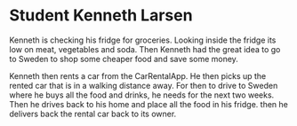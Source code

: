 # Student Kenneth Larsen

Kenneth is checking his fridge for groceries. Looking inside the fridge its low on meat, vegetables and soda. Then Kenneth had the great idea to go to Sweden to shop some cheaper food and save some money.

Kenneth then rents a car from the CarRentalApp. He then picks up the rented car that is in a walking distance away. For then to drive to Sweden where he buys all the food and drinks, he needs for the next two weeks. Then he drives back to his home and place all the food in his fridge. then he delivers back the rental car back to its owner.
